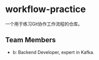 # workflow-practice
一个用于练习Git协作工作流程的仓库。

## Team Members



- b: Backend Developer, expert in Kafka.
